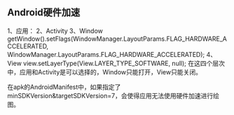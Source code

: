 ## Android硬件加速

1、应用：
<application android:hardwareAccelerated="true">
2、Activity
<activity android:hardwareAccelerated="true">
3、Window
getWindow().setFlags(WindowManager.LayoutParams.FLAG_HARDWARE_ACCELERATED, WindowManager.LayoutParams.FLAG_HARDWARE_ACCELERATED);
4、View
view.setLayerType(View.LAYER_TYPE_SOFTWARE, null);
在这四个层次中，应用和Activity是可以选择的，Window只能打开，View只能关闭。

在apk的AndroidManifest中，如果指定了minSDKVersion&targetSDKVersion=7，会使得应用无法使用硬件加速进行绘图。
